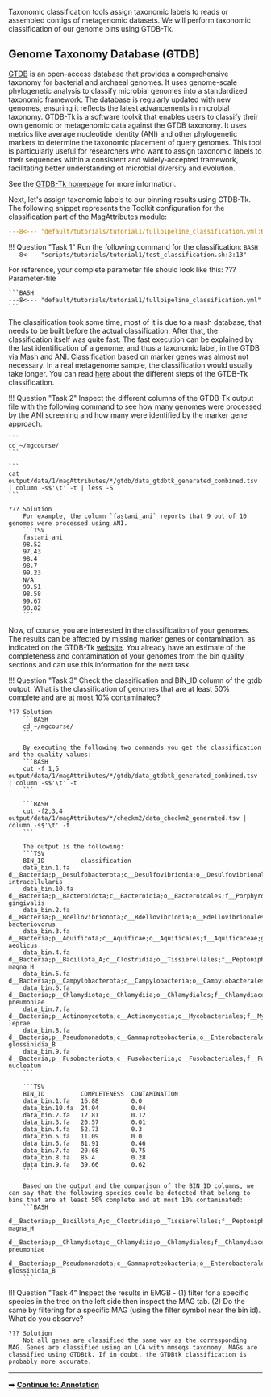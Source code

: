 Taxonomic classification tools assign taxonomic labels to reads or assembled contigs of metagenomic datasets.
We will perform taxonomic classification of our genome bins using GTDB-Tk.

## Genome Taxonomy Database (GTDB)

[GTDB](https://gtdb.ecogenomic.org) is an open-access database that provides a comprehensive taxonomy for bacterial and archaeal genomes.
It uses genome-scale phylogenetic analysis to classify microbial genomes into a standardized taxonomic framework.
The database is regularly updated with new genomes, ensuring it reflects the latest advancements in microbial taxonomy.
GTDB-Tk is a software toolkit that enables users to classify their own genomic or metagenomic data against the GTDB taxonomy.
It uses metrics like average nucleotide identity (ANI) and other phylogenetic markers to determine the taxonomic placement of query genomes.
This tool is particularly useful for researchers who want to assign taxonomic labels to their sequences within a consistent and widely-accepted framework,
facilitating better understanding of microbial diversity and evolution.

See the [GTDB-Tk homepage](https://ecogenomics.github.io/GTDBTk/index.html) for more information.

Next, let's assign taxonomic labels to our binning results using GTDB-Tk. 
The following snippet represents the Toolkit configuration for the classification part of the MagAttributes module:
```YAML linenums="1" title="Classification Configuration File Snippet 1"
---8<--- "default/tutorials/tutorial1/fullpipeline_classification.yml:68:74"
```

!!! Question "Task 1"
    Run the following command for the classification:
    ```BASH
    ---8<--- "scripts/tutorials/tutorial1/test_classification.sh:3:13"
    ```

For reference, your complete parameter file should look like this:
??? Parameter-file

    ```BASH
    ---8<--- "default/tutorials/tutorial1/fullpipeline_classification.yml"
    ```

The classification took some time, most of it is due to a mash database, that needs to be built before the actual classification. After that, the classification itself was quite fast. The fast execution can be explained by the fast identification of a genome, and thus a taxonomic label, in the GTDB via Mash and ANI.
Classification based on marker genes was almost not necessary. In a real metagenome sample, the classification would usually take longer.
You can read [here](https://ecogenomics.github.io/GTDBTk/commands/classify_wf.html) about the different steps of the GTDB-Tk classification.

!!! Question "Task 2"
    Inspect the different columns of the GTDB-Tk output file with the following command to see how many genomes were processed by the
    ANI screening and how many were identified by the marker gene approach.
     
    ```
    cd ~/mgcourse/
    ```

    ```
    cat output/data/1/magAttributes/*/gtdb/data_gtdbtk_generated_combined.tsv  | column -s$'\t' -t | less -S
    ```

    ??? Solution
        For example, the column `fastani_ani` reports that 9 out of 10 genomes were processed using ANI. 
        ```TSV
        fastani_ani
        98.52
        97.43
        98.4
        98.7
        99.23
        N/A
        99.51
        98.58
        99.67
        98.82
        ```

Now, of course, you are interested in the classification of your genomes. The results can be affected by missing marker genes or contamination, as indicated on the GTDB-Tk [website](https://ecogenomics.github.io/GTDBTk/commands/classify_wf.html).
You already have an estimate of the completeness and contamination of your genomes from the bin quality sections and can use this information for the next task.
  
!!! Question "Task 3"
    Check the classification and BIN_ID column of the gtdb output. What is the classification of genomes that are at least 50% complete and are at most 10% contaminated?
 
    ??? Solution
        ```BASH
        cd ~/mgcourse/
        ```

        By executing the following two commands you get the classification and the quality values:
        ```BASH
        cut -f 1,5 output/data/1/magAttributes/*/gtdb/data_gtdbtk_generated_combined.tsv | column -s$'\t' -t
        ```

        ```BASH
        cut -f2,3,4 output/data/1/magAttributes/*/checkm2/data_checkm2_generated.tsv | column -s$'\t' -t
        ```

        The output is the following:
        ```TSV
        BIN_ID          classification
        data_bin.1.fa   d__Bacteria;p__Desulfobacterota;c__Desulfovibrionia;o__Desulfovibrionales;f__Desulfovibrionaceae;g__Lawsonia;s__Lawsonia intracellularis
        data_bin.10.fa  d__Bacteria;p__Bacteroidota;c__Bacteroidia;o__Bacteroidales;f__Porphyromonadaceae;g__Porphyromonas;s__Porphyromonas gingivalis
        data_bin.2.fa   d__Bacteria;p__Bdellovibrionota;c__Bdellovibrionia;o__Bdellovibrionales;f__Bdellovibrionaceae;g__Bdellovibrio;s__Bdellovibrio bacteriovorus
        data_bin.3.fa   d__Bacteria;p__Aquificota;c__Aquificae;o__Aquificales;f__Aquificaceae;g__Aquifex;s__Aquifex aeolicus
        data_bin.4.fa   d__Bacteria;p__Bacillota_A;c__Clostridia;o__Tissierellales;f__Peptoniphilaceae;g__Finegoldia;s__Finegoldia magna_H
        data_bin.5.fa   d__Bacteria;p__Campylobacterota;c__Campylobacteria;o__Campylobacterales;f__Helicobacteraceae;g__Helicobacter;s__
        data_bin.6.fa   d__Bacteria;p__Chlamydiota;c__Chlamydiia;o__Chlamydiales;f__Chlamydiaceae;g__Chlamydophila;s__Chlamydophila pneumoniae
        data_bin.7.fa   d__Bacteria;p__Actinomycetota;c__Actinomycetia;o__Mycobacteriales;f__Mycobacteriaceae;g__Mycobacterium;s__Mycobacterium leprae
        data_bin.8.fa   d__Bacteria;p__Pseudomonadota;c__Gammaproteobacteria;o__Enterobacterales;f__Enterobacteriaceae;g__Wigglesworthia;s__Wigglesworthia glossinidia_B
        data_bin.9.fa   d__Bacteria;p__Fusobacteriota;c__Fusobacteriia;o__Fusobacteriales;f__Fusobacteriaceae;g__Fusobacterium;s__Fusobacterium nucleatum
        ```

        ```TSV
        BIN_ID          COMPLETENESS  CONTAMINATION
        data_bin.1.fa   16.88         0.0
        data_bin.10.fa  24.04         0.04
        data_bin.2.fa   12.81         0.12
        data_bin.3.fa   20.57         0.01
        data_bin.4.fa   52.73         0.3
        data_bin.5.fa   11.09         0.0
        data_bin.6.fa   81.91         0.46
        data_bin.7.fa   20.68         0.75
        data_bin.8.fa   85.4          0.28
        data_bin.9.fa   39.66         0.62
        ```

        Based on the output and the comparison of the BIN_ID columns, we can say that the following species could be detected that belong to bins that are at least 50% complete and at most 10% contaminated:
        ```BASH
        d__Bacteria;p__Bacillota_A;c__Clostridia;o__Tissierellales;f__Peptoniphilaceae;g__Finegoldia;s__Finegoldia magna_H
        d__Bacteria;p__Chlamydiota;c__Chlamydiia;o__Chlamydiales;f__Chlamydiaceae;g__Chlamydophila;s__Chlamydophila pneumoniae
        d__Bacteria;p__Pseudomonadota;c__Gammaproteobacteria;o__Enterobacterales;f__Enterobacteriaceae;g__Wigglesworthia;s__Wigglesworthia glossinidia_B
        ```

!!! Question "Task 4"
    Inspect the results in EMGB - (1) filter for a specific species in the tree on the left side then inspect the MAG tab. (2) Do the same by filtering for a specific MAG (using the filter symbol near the bin id). 
    What do you observe? 
    
    ??? Solution
        Not all genes are classified the same way as the corresponding MAG. Genes are classified using an LCA with mmseqs taxonomy, MAGs are classified using GTDBtk. If in doubt, the GTDBtk classification is probably more accurate.
    

---

➡️ [**Continue to: Annotation**](./annotation.md)
